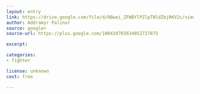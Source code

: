 ```yaml
---
layout: entry
link: https://drive.google.com/file/d/0Bwei_ZFWBYlPZlpTNldZbjRKV2c/view?pli=1 
author: Addramyr Palinor 
source: google+
source-url: https://plus.google.com/100410765634052727875

excerpt: 

categories:
- fighter

license: unknown
cost: free

---
```

